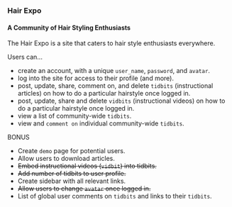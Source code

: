 ### Hair Expo
#### A Community of Hair Styling Enthusiasts

The Hair Expo is a site that caters to hair style enthusiasts everywhere.

Users can...
- create an account, with a unique `user_name`, `password`, and `avatar`.
- log into the site for access to their profile (and more).
- post, update, share, comment on, and delete `tidbits` (instructional articles) on how to do a particular hairstyle once logged in.
- post, update, share and delete `vidbits` (instructional videos) on how to do a particular hairstyle once logged in.
- view a list of community-wide `tidbits`.
- view and `comment on` individual community-wide `tidbits`.

BONUS
- Create `demo` page for potential users.
- Allow users to download articles.
- ~~Embed instructional videos (`vidbit`) into tidbits.~~
- ~~Add number of tidbits to user profile.~~
- Create sidebar with all relevant links.
- ~~Allow users to change `avatar` once logged in.~~
- List of global user comments on `tidbits` and links to their `tidbits`.
